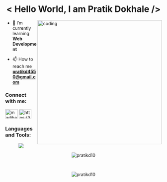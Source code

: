 
<h1 align="center">< Hello World, I am Pratik Dokhale /></h1>

<img align="right" alt="coding" width="400" src="https://renowebdesigner.com/wp-content/uploads/2023/01/juicy-multitasking.gif"/>

- 🌱 I’m currently learning **Web Development**

- 📫 How to reach me **pratikd4550@gmail.com**

<h3 align="left">Connect with me:</h3>
<p align="left">
<a href="https://www.linkedin.com/in/pratik-dokhale-56a06122a/" target="blank"><img align="center" src="https://raw.githubusercontent.com/rahuldkjain/github-profile-readme-generator/master/src/images/icons/Social/linked-in-alt.svg" alt="madiha-mujawar-325b93202" height="30" width="40" /></a>
<a href="https://x.com/dokhale_pratik" target="blank"><img align="center" src="https://raw.githubusercontent.com/rahuldkjain/github-profile-readme-generator/master/src/images/icons/Social/twitter.svg" alt="https://twitter.com/kanavraina" height="30" width="40" /></a>

<h3 align="left">Languages and Tools:</h3>
<p align="center">
<img src="https://skillicons.dev/icons?i=java,html,css,bootstrap,dotnet,javascript,jquery,nextjs,mysql,visualstudio,vscode,git,github")
</p>
<br/>

<p align="center"><img  src="https://github-readme-stats.vercel.app/api/top-langs?username=pratik-d10&theme=dark&show_icons=true&locale=en&layout=compact" alt="pratikd10" /></p>

<br/>
<p align="center"> <img src="https://komarev.com/ghpvc/?username=pratik-d10&label=Profile%20views&color=0e75b6&style=flat" alt="pratikd10" /> </p>
